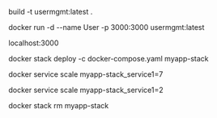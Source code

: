 <!-- LAB 2 -->
<!-- Docker build -->
build -t usermgmt:latest .

<!-- Docker run -->
docker run -d --name User -p 3000:3000 usermgmt:latest

<!-- URL -->
localhost:3000


<!-- LAB 3 -->
<!-- deploy the stack  -->
docker stack deploy -c docker-compose.yaml myapp-stack

<!-- scaling out first service -->
docker service scale myapp-stack_service1=7

<!-- scaling in first service -->
docker service scale myapp-stack_service1=2

<!-- remove stack -->
docker stack rm myapp-stack
